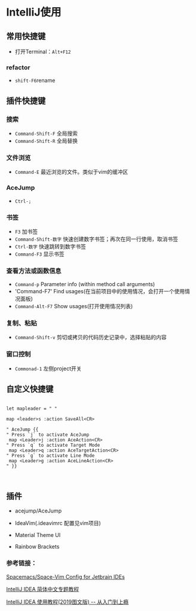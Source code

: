 # IntelliJ使用

## 常用快捷键

- 打开Terminal：`Alt+F12`

### refactor

- `shift-F6`rename

## 插件快捷键

### 搜索

- `Command-Shift-F` 全局搜索
- `Command-Shift-R` 全局替换

### 文件浏览

- `Command-E` 最近浏览的文件。类似于vim的缓冲区

### AceJump

- `Ctrl-;`

### 书签

- `F3` 加书签
- `Command-Shift-数字` 快速创建数字书签；再次在同一行使用，取消书签
- `Ctrl-数字` 快速跳转到数字书签
- `Command-F3` 显示书签

### 查看方法或函数信息

- `Command-p` Parameter info (within method call arguments)
- 'Command-F7' Find usages(在当前项目中的使用情况，会打开一个使用情况面板)
- `Command-Alt-F7` Show usages(打开使用情况列表)

### 复制、粘贴

- `Command-Shift-v` 剪切或拷贝的代码历史记录中，选择粘贴的内容

### 窗口控制

- `Commonad-1` 左侧project开关

## 自定义快捷键

``` vimscript

let mapleader = " "

map <leader>s :action SaveAll<CR>

" AceJump {{
" Press `j` to activate AceJump
 map <Leader>j :action AceAction<CR>
" Press `q` to activate Target Mode
 map <Leader>q :action AceTargetAction<CR>
" Press `g` to activate Line Mode
 map <Leader>g :action AceLineAction<CR>
" }}



```

## 插件

- acejump/AceJump

- IdeaVim(.ideavimrc 配置见vim项目)

- Material Theme UI

- Rainbow Brackets



### 参考链接：

[Spacemacs/Space-Vim Config for Jetbrain IDEs](https://ztlevi.github.io/posts/The-Minimal-Spacemacs-Tweaks-for-Jetbrain-IDES/)

[IntelliJ IDEA 简体中文专题教程](https://github.com/judasn/IntelliJ-IDEA-Tutorial)

[IntelliJ IDEA 使用教程(2019图文版) -- 从入门到上瘾](https://www.jianshu.com/p/9c65b7613c30)
